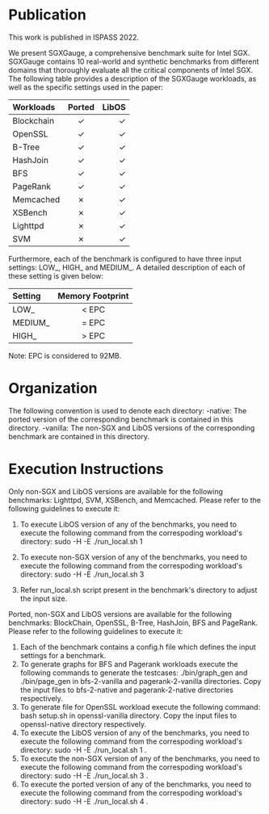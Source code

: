 Publication
===============

This work is published in ISPASS 2022.

We present SGXGauge, a comprehensive benchmark suite for Intel SGX. SGXGauge contains 10 real-world and synthetic benchmarks from different domains that thoroughly evaluate all the critical components of Intel SGX. The following table provides a description of the SGXGauge workloads, as well as the specific settings used in the paper:

| Workloads | Ported | LibOS |
| :------------ |:---:| ---:|
| Blockchain | ✓ | ✓ |
| OpenSSL | ✓ | ✓ |
| B-Tree | ✓ | ✓ |
| HashJoin | ✓ | ✓ |
| BFS | ✓ | ✓ |
| PageRank | ✓ | ✓ |
| Memcached | ✗ | ✓ |
| XSBench | ✗ | ✓ |
| Lighttpd | ✗ | ✓ |
| SVM | ✗ | ✓ |

Furthermore, each of the benchmark is configured to have three input settings: LOW_, HIGH_ and MEDIUM_. A detailed description of each of these setting is given below:

| Setting | Memory Footprint |
| :------- |:----------------:|
| LOW_ | < EPC |
| MEDIUM_ | = EPC |
| HIGH_ | > EPC |

Note: EPC is considered to 92MB.

Organization
===============

The following convention is used to denote each directory:
<benchmark-name>-native: The ported version of the corresponding benchmark is contained in this directory.
<benchmark-name>-vanilla: The non-SGX and LibOS versions of the corresponding benchmark are contained in this directory.

Execution Instructions
===============

Only non-SGX and LibOS versions are available for the following benchmarks: Lighttpd, SVM, XSBench, and Memcached. Please refer to the following guidelines to execute it:

1. To execute LibOS version of any of the benchmarks, you need to execute the following command from the correspoding workload's directory: sudo -H -E ./run_local.sh 1 <Setting>

2. To execute non-SGX version of any of the benchmarks, you need to execute the following command from the correspoding workload's directory: sudo -H -E ./run_local.sh 3 <Setting>

3. Refer run_local.sh script present in the benchmark's directory to adjust the input size.

Ported, non-SGX and LibOS versions are available for the following benchmarks: BlockChain, OpenSSL, B-Tree, HashJoin, BFS and PageRank. Please refer to the following guidelines to execute it:
1. Each of the benchmark contains a config.h file which defines the input settings for a benchmark.
2. To generate graphs for BFS and Pagerank workloads execute the following commands to generate the testcases: ./bin/graph_gen and  ./bin/page_gen in bfs-2-vanilla and pagerank-2-vanilla directories. Copy the input files to bfs-2-native and pagerank-2-native directories respectively.
3. To generate file for OpenSSL workload execute the following command: bash setup.sh  in openssl-vanilla directory. Copy the input files to openssl-native directory respectively.
4. To execute the LibOS version of any of the benchmarks, you need to execute the following command from the correspoding workload's directory: sudo -H -E ./run_local.sh 1 <Setting>.
5. To execute the non-SGX version of any of the benchmarks, you need to execute the following command from the correspoding workload's directory: sudo -H -E ./run_local.sh 3 <Setting>.
6. To execute the ported version of any of the benchmarks, you need to execute the following command from the correspoding workload's directory: sudo -H -E ./run_local.sh 4 <Setting>.
